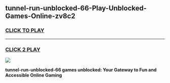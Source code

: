 
## tunnel-run-unblocked-66-Play-Unblocked-Games-Online-zv8c2
<h3>
<a href="https://premium76.site?title=tunnel-run-unblocked-66&ref=25A">CLICK TO PLAY</a></h3>
<hr>

<h3>
<a href="https://premium76.site?title=tunnel-run-unblocked-66&ref=25A">CLICK 2 PLAY</a>
  
</h3>

<a href="https://premium76.site?title=tunnel-run-unblocked-66&ref=25A"><img src="https://clearcache.store/games.png"></a>


**tunnel-run-unblocked-66 games unblocked: Your Gateway to Fun and Accessible Online Gaming**
